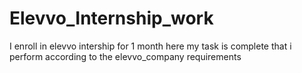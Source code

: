 # Elevvo_Internship_work
I enroll in elevvo intership for 1 month here my task is complete that i perform according to the elevvo_company requirements
